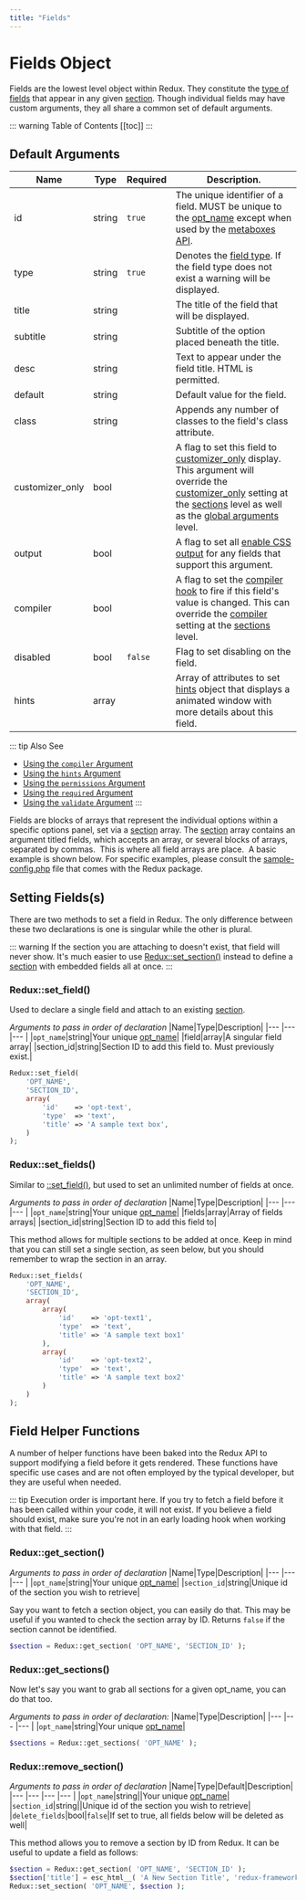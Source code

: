 ```yaml
---
title: "Fields" 
---
```


# Fields Object

Fields are the lowest level object within Redux. They constitute the [type of fields](../../core-fields/) that appear in 
any given [section](section.md). Though individual fields may have custom arguments, they all share a common set of
default arguments.

::: warning Table of Contents
[[toc]]
:::

## Default Arguments
|Name|Type|Required| Description.                                                                                                                                                                                                                                                                                                          |
|--- |--- |--- |-----------------------------------------------------------------------------------------------------------------------------------------------------------------------------------------------------------------------------------------------------------------------------------------------------------------------|
|id|string|`true`| The unique identifier of a field. MUST be unique to the [opt_name](../global_arguments.md#opt-name) except when used by the [metaboxes API](../core-extensions/metaboxes.md).                                                                                                                                         |
|type|string|`true`| Denotes the [field type](../../core-fields/). If the field type does not exist a warning will be displayed.                                                                                                                                                                                                           |
|title|string| | The title of the field that will be displayed.                                                                                                                                                                                                                                                                        |
|subtitle|string| | Subtitle of the option placed beneath the title.                                                                                                                                                                                                                                                                      |
|desc|string| | Text to appear under the field title. HTML is permitted.                                                                                                                                                                                                                                                              |
|default|string| | Default value for the field.                                                                                                                                                                                                                                                                                          |
|class|string| | Appends any number of classes to the field's class attribute.                                                                                                                                                                                                                                                         |
|customizer_only|bool| | A flag to set this field to [customizer_only](../global_arguments.md#customizer-only) display. This argument will override the [customizer_only](../global_arguments.md#customizer-only) setting at the [sections](section.md) level as well as the [global arguments](../global_arguments.md#customizer-only) level. |
|output|bool| | A flag to set all [enable CSS output](../fields/output.md) for any fields that support this argument.                                                                                                                                                                                                                 |
|compiler|bool| | A flag to set the [compiler hook](../fields/compiler.md) to fire if this field's value is changed. This can override the [compiler](../fields/compiler.md) setting at the [sections](section.md) level.                                                                                                               |
|disabled|bool|`false`| Flag to set disabling on the field.                                                                                                                                                                                                                                                                                   | 
|hints|array| | Array of attributes to set [hints](../fields/hints.md) object that displays a animated window with more details about this field.                                                                                                                                                                                     |

::: tip Also See
- [Using the `compiler` Argument](../fields/compiler.md)
- [Using the `hints` Argument](../fields/hints.md)
- [Using the `permissions` Argument](../fields/permissions.md)
- [Using the `required` Argument](../fields/required.md)
- [Using the `validate` Argument](../fields/validate.md)
:::

Fields are blocks of arrays that represent the individual options within a specific options panel, set via a [section](section.md) array. The [section](section.md) array contains an argument titled fields, which accepts an array, or several blocks of arrays, separated by commas.  This is where all field arrays are place.  A basic example is shown below. For specific examples, please consult the [sample-config.php](https://github.com/ReduxFramework/redux-framework/blob/master/sample/sample-config.php) file that comes with the Redux package.


## Setting Fields(s)

There are two methods to set a field in Redux. The only difference between these two declarations is one is singular
while the other is plural.

::: warning
If the section you are attaching to doesn't exist, that field will never show. It's much easier to use [Redux::set_section()](section.md#set-section) instead
to define a [section](section.md) with embedded fields all at once.
:::

### Redux::set_field()

Used to declare a single field and attach to an existing [section](section.md).

*Arguments to pass in order of declaration*
|Name|Type|Description|
|--- |--- |--- |
|`opt_name`|string|Your unique [opt_name](../global_arguments.md#opt-name)|
|field|array|A singular field array|
|section_id|string|Section ID to add this field to. Must previously exist.|

```php
Redux::set_field( 
    'OPT_NAME', 
    'SECTION_ID', 
    array(
        'id'    => 'opt-text',   
        'type'  => 'text',
        'title' => 'A sample text box',
    ) 
);
```

### Redux::set_fields()

Similar to [::set_field()](#set-field), but used to set an unlimited number of fields at once.

*Arguments to pass in order of declaration*
|Name|Type|Description|
|--- |--- |--- |
|`opt_name`|string|Your unique [opt_name](../global_arguments.md#opt-name)|
|fields|array|Array of fields arrays|
|section_id|string|Section ID to add this field to|

This method allows for multiple sections to be added at once. Keep in mind that you can still set a single section, as
seen below, but you should remember to wrap the section in an array.

```php
Redux::set_fields( 
    'OPT_NAME', 
    'SECTION_ID', 
    array(
        array(
            'id'    => 'opt-text1',   
            'type'  => 'text',
            'title' => 'A sample text box1'
        ),
        array(
            'id'    => 'opt-text2',   
            'type'  => 'text',
            'title' => 'A sample text box2'
        )
    ) 
);
```

## Field Helper Functions

A number of helper functions have been baked into the Redux API to support modifying a field before it gets rendered.
These functions have specific use cases and are not often employed by the typical developer, but they are useful when
needed.

::: tip
Execution order is important here. If you try to fetch a field before it has been called within your code, it will
not exist. If you believe a field should exist, make sure you're not in an early loading hook when working with that field.
:::

### Redux::get_section()

*Arguments to pass in order of declaration*
|Name|Type|Description|
|--- |--- |--- |
|`opt_name`|string|Your unique [opt_name](../global_arguments.md#opt-name)|
|`section_id`|string|Unique id of the section you wish to retrieve|

Say you want to fetch a section object, you can easily do that. This may be useful if you wanted to check the section 
array by ID. Returns `false` if the section cannot be identified.

```php
$section = Redux::get_section( 'OPT_NAME', 'SECTION_ID' );
```



### Redux::get_sections()
Now let's say you want to grab all sections for a given opt_name, you can do that too.

*Arguments to pass in order of declaration:*
|Name|Type|Description|
|--- |--- |--- |
|`opt_name`|string|Your unique [opt_name](../global_arguments.md#opt-name)|

```php
$sections = Redux::get_sections( 'OPT_NAME' );
```

### Redux::remove_section()

*Arguments to pass in order of declaration*
|Name|Type|Default|Description|
|--- |--- |--- |--- |
|`opt_name`|string||Your unique [opt_name](../global_arguments.md#opt-name)|
|`section_id`|string||Unique id of the section you wish to retrieve|
|`delete_fields`|bool|`false`|If set to true, all fields below will be deleted as well|

This method allows you to remove a section by ID from Redux. It can be useful to update a field as follows:

```php
$section = Redux::get_section( 'OPT_NAME', 'SECTION_ID' );
$section['title'] = esc_html__( 'A New Section Title', 'redux-framework' );
Redux::set_section( 'OPT_NAME', $section );
```

